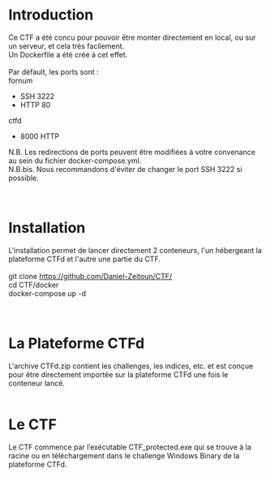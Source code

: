 # Introduction
Ce CTF a été concu pour pouvoir être monter directement en local, ou sur un serveur, et cela très facilement.</br>
Un Dockerfile a été créé à cet effet.</br>
</br>
Par défault, les ports sont :</br>
fornum</br>
- SSH 3222
- HTTP 80

ctfd
- 8000 HTTP

N.B. Les redirections de ports peuvent être modifiées à votre convenance au sein du fichier docker-compose.yml.</br>
N.B.bis. Nous recommandons d'éviter de changer le port SSH 3222 si possible.</br>
</br>
</br>
# Installation
L'installation permet de lancer directement 2 conteneurs, l'un hébergeant la plateforme CTFd et l'autre une partie du CTF.</br>
</br>
git clone https://github.com/Daniel-Zeitoun/CTF/</br>
cd CTF/docker</br>
docker-compose up -d</br>
</br>
</br>
# La Plateforme CTFd
L'archive CTFd.zip contient les challenges, les indices, etc. et est conçue pour être directement importée sur la plateforme CTFd une fois le conteneur lancé.</br>
</br>
# Le CTF
Le CTF commence par l’exécutable CTF_protected.exe qui se trouve à la racine ou en téléchargement dans le challenge Windows Binary de la plateforme CTFd.
